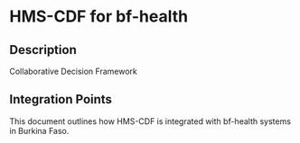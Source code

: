 # HMS-CDF for bf-health

## Description

Collaborative Decision Framework

## Integration Points

This document outlines how HMS-CDF is integrated with bf-health systems in Burkina Faso.
